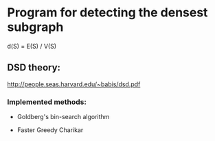 # Program for detecting the densest subgraph

d(S) = E(S) / V(S)

## DSD theory: 
http://people.seas.harvard.edu/~babis/dsd.pdf

### Implemented methods:
- Goldberg's bin-search algorithm

- Faster Greedy Charikar